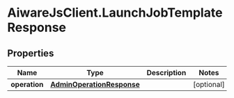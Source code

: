 # AiwareJsClient.LaunchJobTemplateResponse

## Properties

Name | Type | Description | Notes
------------ | ------------- | ------------- | -------------
**operation** | [**AdminOperationResponse**](AdminOperationResponse.md) |  | [optional] 


